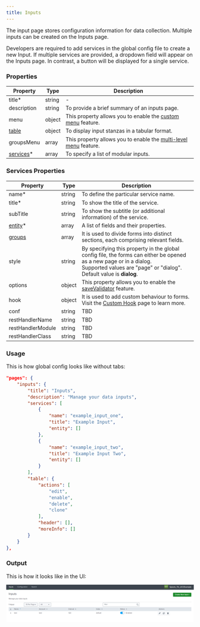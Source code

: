 ```yaml
---
title: Inputs 
---
```


The input page stores configuration information for data collection. Multiple inputs can be created on the Inputs page.

Developers are required to add services in the global config file to create a new Input. If multiple services are provided, a dropdown field will appear on the Inputs page. In contrast, a button will be displayed for a single service.

### Properties

| Property                                                                 | Type   | Description                                                                                           |
| ------------------------------------------------------------------------ | ------ | ----------------------------------------------------------------------------------------------------- |
| title<span class="required-asterisk">*</span>                            | string | -                                                                                                     |
| description                                                              | string | To provide a brief summary of an inputs page.                                                         |
| menu                                                                     | object | This property allows you to enable the [custom menu](../custom_ui_extensions/custom_menu.md) feature. |
| [table](../table)                                                        | object | To display input stanzas in a tabular format.                                                         |
| groupsMenu                                                               | array  | This property allows you to enable the [multi-level menu](./multilevel_menu.md) feature.              |
| [services](#services-properties)<span class="required-asterisk">*</span> | array  | To specify a list of modular inputs.                                                                  |


### Services Properties

| Property                                                    | Type   | Description                                                                                                                                                                                        |
| ----------------------------------------------------------- | ------ | -------------------------------------------------------------------------------------------------------------------------------------------------------------------------------------------------- |
| name<span class="required-asterisk">*</span>                | string | To define the particular service name.                                                                                                                                                             |
| title<span class="required-asterisk">*</span>               | string | To show the title of the service.                                                                                                                                                                  |
| subTitle                                                    | string | To show the subtitle (or additional information) of the service.                                                                                                                                  |
| [entity](../entity)<span class="required-asterisk">*</span> | array  | A list of fields and their properties.                                                                                                                                                             |
| [groups](../advanced/groups)                                | array  | It is used to divide forms into distinct sections, each comprising relevant fields.                                                                                                                |
| style                                                       | string | By specifying this property in the global config file, the forms can either be opened as a new page or in a dialog. <br>Supported values are "page" or "dialog". <br> Default value is **dialog**. |
| options                                                     | object | This property allows you to enable the [saveValidator](../advanced/save_validator) feature.                                                                                                        |
| hook                                                        | object | It is used to add custom behaviour to forms. Visit the [Custom Hook](../custom_ui_extensions/custom_hook) page to learn more.                                                                      |
| conf                                                        | string | TBD                                                                                                                                                                                                |
| restHandlerName                                             | string | TBD                                                                                                                                                                                                |
| restHandlerModule                                           | string | TBD                                                                                                                                                                                                |
| restHandlerClass                                            | string | TBD                                                                                                                                                                                                |

### Usage

This is how global config looks like without tabs:

```json
"pages": {
    "inputs": {
        "title": "Inputs",
        "description": "Manage your data inputs",
        "services": [
            {
                "name": "example_input_one",
                "title": "Example Input",
                "entity": []
            },
            {
                "name": "example_input_two",
                "title": "Example Input Two",
                "entity": []
            }
        ],
        "table": {
            "actions": [
                "edit",
                "enable",
                "delete",
                "clone"
            ],
            "header": [],
            "moreInfo": []
        }
    }
},
```

### Output

This is how it looks like in the UI:

![image](../images/inputs/Introduction_Output.png)
